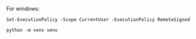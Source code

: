 For windows:

```
Set-ExecutionPolicy -Scope CurrentUser -ExecutionPolicy RemoteSigned
```

```
python -m venv venv
```